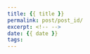 ```yaml
---
title: {{ title }}
permalink: post/post_id/
excerpt: <!-- -->
date: {{ date }}
tags:
---
```




<br>